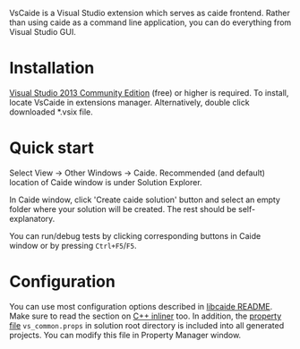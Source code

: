 VsCaide is a Visual Studio extension which serves as caide frontend. Rather than using caide as a command line application, you can do everything from Visual Studio GUI.

# Installation

[Visual Studio 2013 Community Edition](http://www.visualstudio.com/en-us/news/vs2013-community-vs.aspx) (free) or higher is required. To install, locate VsCaide in extensions manager. Alternatively, double click downloaded \*.vsix file.

# Quick start

Select View -> Other Windows -> Caide. Recommended (and default) location of Caide window is under Solution Explorer.

In Caide window, click 'Create caide solution' button and select an empty folder where your solution will be created. The rest should be self-explanatory.

You can run/debug tests by clicking corresponding buttons in Caide window or by pressing `Ctrl+F5`/`F5`.

# Configuration

You can use most configuration options described in [libcaide README](https://github.com/slycelote/caide/tree/master/libcaide/README.md#configuration). Make sure to read the section on [C++ inliner](https://github.com/slycelote/caide/tree/master/libcaide/README.md#inliner) too. In addition, the [property file](http://msdn.microsoft.com/en-us/library/669zx6zc.aspx) `vs_common.props` in solution root directory is included into all generated projects. You can modify this file in Property Manager window.

